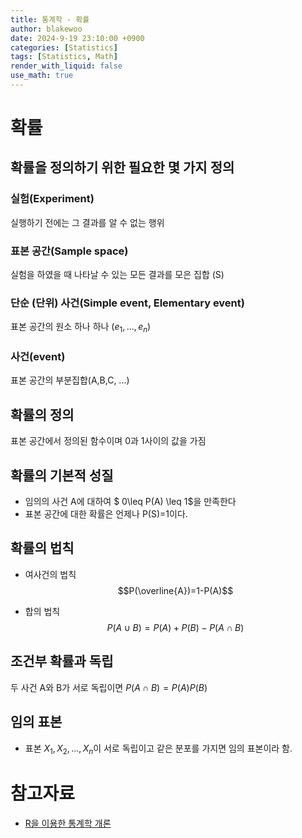 ```yaml
---
title: 통계학 - 확률
author: blakewoo
date: 2024-9-19 23:10:00 +0900
categories: [Statistics]
tags: [Statistics, Math]
render_with_liquid: false
use_math: true
---
```


# 확률

## 확률을 정의하기 위한 필요한 몇 가지 정의
### 실험(Experiment)
실행하기 전에는 그 결과를 알 수 없는 행위

### 표본 공간(Sample space)
실험을 하였을 때 나타날 수 있는 모든 결과를 모은 집합 (S)

### 단순 (단위) 사건(Simple event, Elementary event)
표본 공간의 원소 하나 하나 ($e_{1},...,e_{n}$)

### 사건(event)
표본 공간의 부분집합(A,B,C, ...)

## 확률의 정의
표본 공간에서 정의된 함수이며 0과 1사이의 값을 가짐

## 확률의 기본적 성질
- 임의의 사건 A에 대하여 $ 0\leq P(A) \leq 1$을 만족한다
- 표본 공간에 대한 확률은 언제나 P(S)=1이다.

## 확률의 법칙
- 여사건의 법칙
  $$P(\overline{A})=1-P(A)$$
  
- 합의 법칙
  $$P(A\cup B)=P(A)+P(B)-P(A\cap B)$$

## 조건부 확률과 독립
두 사건 A와 B가 서로 독립이면 $P(A \cap B) = P(A)P(B)$

## 임의 표본
- 표본 $X_{1},X_{2},...,X_{n}$이 서로 독립이고 같은 분포를 가지면
임의 표본이라 함.


# 참고자료
- [R을 이용한 통계학 개론](https://www.kmooc.kr/view/course/detail/5086?tm=20240914182522)

